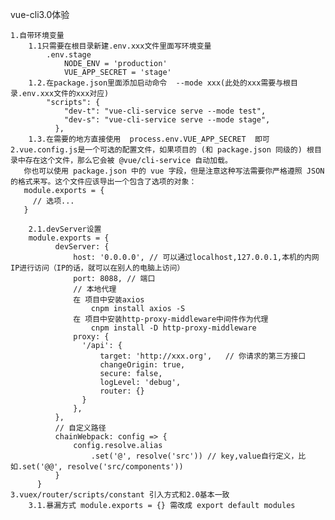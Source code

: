 vue-cli3.0体验

    1.自带环境变量
        1.1只需要在根目录新建.env.xxx文件里面写环境变量
            .env.stage
                NODE_ENV = 'production'
                VUE_APP_SECRET = 'stage'
        1.2.在package.json里面添加启动命令  --mode xxx(此处的xxx需要与根目录.env.xxx文件的xxx对应)
            "scripts": {
                "dev-t": "vue-cli-service serve --mode test",
                "dev-s": "vue-cli-service serve --mode stage",
              },
        1.3.在需要的地方直接使用  process.env.VUE_APP_SECRET  即可
    2.vue.config.js是一个可选的配置文件，如果项目的 (和 package.json 同级的) 根目录中存在这个文件，那么它会被 @vue/cli-service 自动加载。
       你也可以使用 package.json 中的 vue 字段，但是注意这种写法需要你严格遵照 JSON 的格式来写。这个文件应该导出一个包含了选项的对象：
       module.exports = {
         // 选项...
       }

        2.1.devServer设置
        module.exports = {
              devServer: {
                  host: '0.0.0.0', // 可以通过localhost,127.0.0.1,本机的内网IP进行访问（IP的话，就可以在别人的电脑上访问）
                  port: 8088, // 端口
                  // 本地代理
                  在 项目中安装axios
                      cnpm install axios -S
                  在 项目中安装http-proxy-middleware中间件作为代理
                      cnpm install -D http-proxy-middleware
                  proxy: {
                    '/api': {
                        target: 'http://xxx.org',   // 你请求的第三方接口
                        changeOrigin: true,
                        secure: false,
                        logLevel: 'debug',
                        router: {}
                    }
                  },
              },
              // 自定义路径
              chainWebpack: config => {
                  config.resolve.alias
                      .set('@', resolve('src')) // key,value自行定义，比如.set('@@', resolve('src/components'))
              }
          }
    3.vuex/router/scripts/constant 引入方式和2.0基本一致
        3.1.暴漏方式 module.exports = {} 需改成 export default modules
